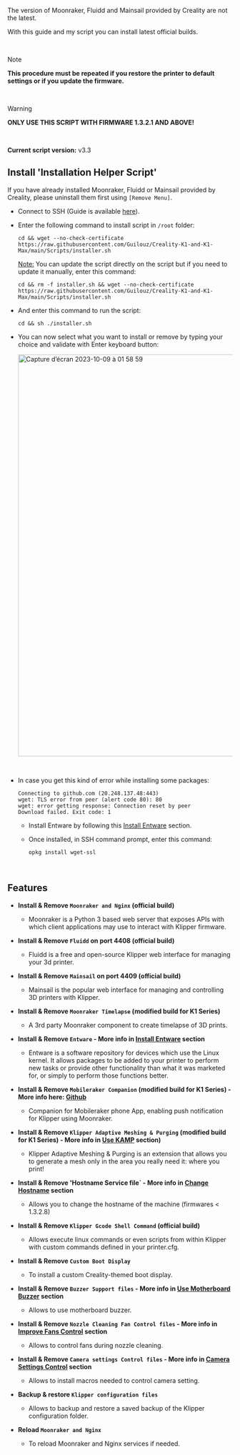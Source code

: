 The version of Moonraker, Fluidd and Mainsail provided by Creality are not the latest.

With this guide and my script you can install latest official builds.

<br />

> [!NOTE]
> **This procedure must be repeated if you restore the printer to default settings or if you update the firmware.**

<br />

> [!WARNING]
> **ONLY USE THIS SCRIPT WITH FIRMWARE 1.3.2.1 AND ABOVE!**

<br />

**Current script version:** v3.3

## Install 'Installation Helper Script'

If you have already installed Moonraker, Fluidd or Mainsail provided by Creality, please uninstall them first using `[Remove Menu]`.

- Connect to SSH (Guide is available [here](https://github.com/Guilouz/Creality-K1-and-K1-Max/wiki/SSH-Connection)).

- Enter the following command to install script in `/root` folder:

  ```
  cd && wget --no-check-certificate https://raw.githubusercontent.com/Guilouz/Creality-K1-and-K1-Max/main/Scripts/installer.sh
  ```

  <u>Note:</u> You can update the script directly on the script but if you need to update it manually, enter this command:

  ```
  cd && rm -f installer.sh && wget --no-check-certificate https://raw.githubusercontent.com/Guilouz/Creality-K1-and-K1-Max/main/Scripts/installer.sh
  ```

- And enter this command to run the script:

  ```
  cd && sh ./installer.sh
  ```

- You can now select what you want to install or remove by typing your choice and validate with Enter keyboard button:

  <img width="900" alt="Capture d’écran 2023-10-09 à 01 58 59" src="https://github.com/Guilouz/Creality-K1-and-K1-Max/assets/12702322/bac35dd7-6a81-4ada-a711-6f6d2b2c566d">

<br />

- In case you get this kind of error while installing some packages:

  ```
  Connecting to github.com (20.248.137.48:443)
  wget: TLS error from peer (alert code 80): 80
  wget: error getting response: Connection reset by peer
  Download failed. Exit code: 1
  ```
  
  - Install Entware by following this [Install Entware](https://github.com/Guilouz/Creality-K1-and-K1-Max/wiki/Install-Entware) section.

  - Once installed, in SSH command prompt, enter this command:

    ```
    opkg install wget-ssl
    ```

<br />

## Features

- **Install & Remove `Moonraker and Nginx` (official build)**
  - Moonraker is a Python 3 based web server that exposes APIs with which client applications may use to interact with Klipper firmware.

- **Install & Remove `Fluidd` on port 4408 (official build)**
  - Fluidd is a free and open-source Klipper web interface for managing your 3d printer.

- **Install & Remove `Mainsail` on port 4409 (official build)**
  - Mainsail is the popular web interface for managing and controlling 3D printers with Klipper.

- **Install & Remove `Moonraker Timelapse` (modified build for K1 Series)**
  - A 3rd party Moonraker component to create timelapse of 3D prints.

- **Install & Remove `Entware` - More info in [Install Entware](https://github.com/Guilouz/Creality-K1-and-K1-Max/wiki/Install-Entware) section**

  - Entware is a software repository for devices which use the Linux kernel. It allows packages to be added to your printer to perform new tasks or provide other functionality than what it was marketed for, or simply to perform those functions better.

- **Install & Remove `Mobileraker Companion` (modified build for K1 Series) - More info here: [Github](https://github.com/Clon1998/mobileraker_companion#how-it-works)**
  - Companion for Mobileraker phone App, enabling push notification for Klipper using Moonraker.

- **Install & Remove `Klipper Adaptive Meshing & Purging` (modified build for K1 Series) - More info in [Use KAMP](https://github.com/Guilouz/Creality-K1-and-K1-Max/wiki/Use-KAMP) section)**
  - Klipper Adaptive Meshing & Purging is an extension that allows you to generate a mesh only in the area you really need it: where you print!


- **Install & Remove 'Hostname Service file` - More info in [Change Hostname](https://github.com/Guilouz/Creality-K1-and-K1-Max/wiki/Change-Hostname) section**
  - Allows you to change the hostname of the machine (firmwares < 1.3.2.8)

- **Install & Remove `Klipper Gcode Shell Command` (official build)**
  - Allows execute linux commands or even scripts from within Klipper with custom commands defined in your printer.cfg.

- **Install & Remove `Custom Boot Display`**
  - To install a custom Creality-themed boot display.

- **Install & Remove `Buzzer Support files` - More info in [Use Motherboard Buzzer](https://github.com/Guilouz/Creality-K1-and-K1-Max/wiki/Use-Motherboard-Buzzer) section**
  - Allows to use motherboard buzzer.

- **Install & Remove `Nozzle Cleaning Fan Control files` - More info in [Improve Fans Control](https://github.com/Guilouz/Creality-K1-and-K1-Max/wiki/Improve-Fans-Control) section**
  - Allows to control fans during nozzle cleaning.

- **Install & Remove `Camera settings Control files` - More info in [Camera Settings Control](https://github.com/Guilouz/Creality-K1-and-K1-Max/wiki/Camera-Settings-Control) section**
  - Allows to install macros needed to control camera setting.

- **Backup & restore `Klipper configuration files`**
  - Allows to backup and restore a saved backup of the Klipper configuration folder.

- **Reload `Moonraker and Nginx`**
  - To reload Moonraker and Nginx services if needed.

<br />